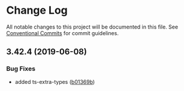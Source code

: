 # Change Log

All notable changes to this project will be documented in this file.
See [Conventional Commits](https://conventionalcommits.org) for commit guidelines.

## 3.42.4 (2019-06-08)


### Bug Fixes

* added ts-extra-types ([b01369b](https://github.com/sirian/js/commit/b01369b))
